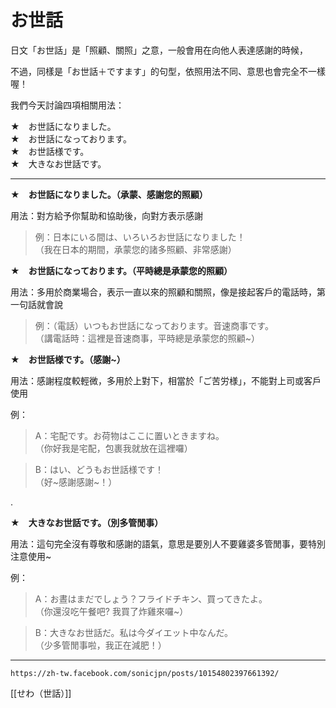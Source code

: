 # お世話

日文「お世話」是「照顧、關照」之意，一般會用在向他人表達感謝的時候，

不過，同樣是「お世話＋ですます」的句型，依照用法不同、意思也會完全不一樣喔！

我們今天討論四項相關用法：

★　お世話になりました。  
★　お世話になっております。  
★　お世話様です。  
★　大きなお世話です。

---

**★　お世話になりました。（承蒙、感謝您的照顧）**

用法：對方給予你幫助和協助後，向對方表示感謝

>例：日本にいる間は、いろいろお世話になりました！  
（我在日本的期間，承蒙您的諸多照顧、非常感謝）


**★　お世話になっております。（平時總是承蒙您的照顧）**

用法：多用於商業場合，表示一直以來的照顧和關照，像是接起客戶的電話時，第一句話就會說

>例：（電話）いつもお世話になっております。音速商事です。  
（講電話時：這裡是音速商事，平時總是承蒙您的照顧~）

**★　お世話様です。（感謝~）**

用法：感謝程度較輕微，多用於上對下，相當於「ご苦労様」，不能對上司或客戶使用

例：

>A：宅配です。お荷物はここに置いときますね。  
（你好我是宅配，包裹我就放在這裡囉）

>B：はい、どうもお世話様です！  
（好~感謝感謝~！）

.

**★　大きなお世話です。（別多管閒事）**

用法：這句完全沒有尊敬和感謝的語氣，意思是要別人不要雞婆多管閒事，要特別注意使用~

例：

>A：お晝はまだでしょう？フライドチキン、買ってきたよ。  
（你還沒吃午餐吧? 我買了炸雞來囉~）

>B：大きなお世話だ。私は今ダイエット中なんだ。  
（少多管閒事啦，我正在減肥！）

---
`https://zh-tw.facebook.com/sonicjpn/posts/10154802397661392/`

[[せわ（世話）]]